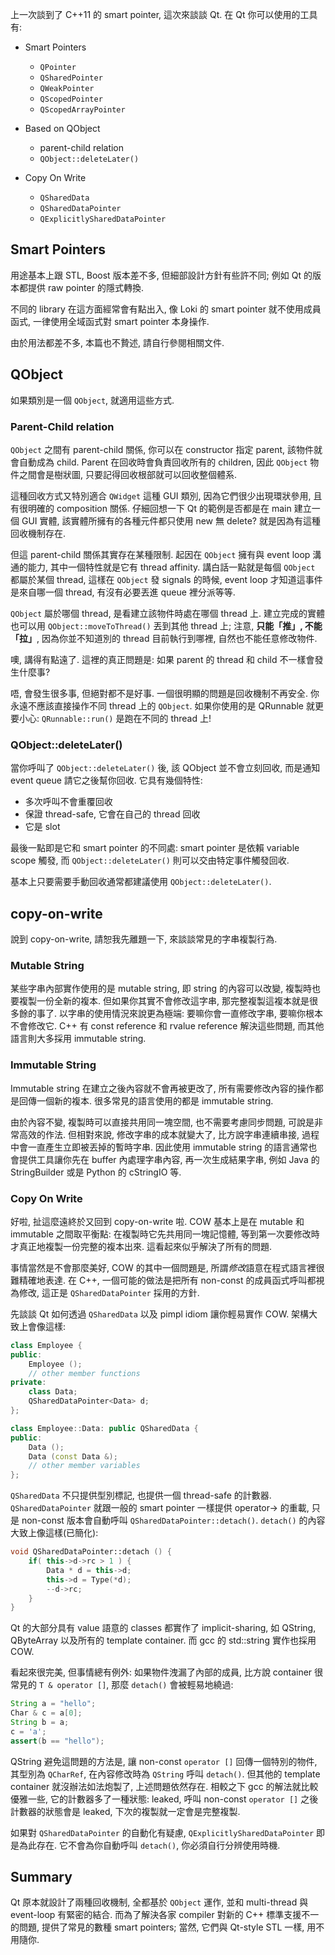 <!--
.. title: Garbage Collection (3)
.. slug: garbage-collection-3
.. date: 2014/02/08 08:40:30
.. tags:
.. link:
.. description:
.. type: text
-->

上一次談到了 C++11 的 smart pointer, 這次來談談 Qt. 在 Qt 你可以使用的工具有:

* Smart Pointers
    * `QPointer`
    * `QSharedPointer`
    * `QWeakPointer`
    * `QScopedPointer`
    * `QScopedArrayPointer`

* Based on QObject
    * parent-child relation
    * `QObject::deleteLater()`

* Copy On Write
    * `QSharedData`
    * `QSharedDataPointer`
    * `QExplicitlySharedDataPointer`

## Smart Pointers

用途基本上跟 STL, Boost 版本差不多, 但細部設計方針有些許不同; 例如 Qt 的版本都提供 raw pointer 的隱式轉換.

不同的 library 在這方面經常會有點出入, 像 Loki 的 smart pointer 就不使用成員函式, 一律使用全域函式對 smart pointer 本身操作.

由於用法都差不多, 本篇也不贄述, 請自行參閱相關文件.

## QObject

如果類別是一個 `QObject`, 就適用這些方式.

### Parent-Child relation

`QObject` 之間有 parent-child 關係, 你可以在 constructor 指定 parent, 該物件就會自動成為 child. Parent 在回收時會負責回收所有的 children, 因此 `QObject` 物件之間會是樹狀圖, 只要記得回收根部就可以回收整個體系.

這種回收方式又特別適合 `QWidget` 這種 GUI 類別, 因為它們很少出現環狀參用, 且有很明確的 composition 關係. 仔細回想一下 Qt 的範例是否都是在 main 建立一個 GUI 實體, 該實體所擁有的各種元件都只使用 new 無 delete? 就是因為有這種回收機制存在.

但這 parent-child 關係其實存在某種限制. 起因在 `QObject` 擁有與 event loop 溝通的能力, 其中一個特性就是它有 thread affinity. 講白話一點就是每個 `QObject` 都屬於某個 thread, 這樣在 `QObject` 發 signals 的時候, event loop 才知道這事件是來自哪一個 thread, 有沒有必要丟進 queue 裡分派等等.

`QObject` 屬於哪個 thread, 是看建立該物件時處在哪個 thread 上. 建立完成的實體也可以用 `QObject::moveToThread()` 丟到其他 thread 上; 注意, **只能「推」, 不能「拉」**, 因為你並不知道別的 thread 目前執行到哪裡, 自然也不能任意修改物件.

噢, 講得有點遠了. 這裡的真正問題是: 如果 parent 的 thread 和 child 不一樣會發生什麼事?

唔, 會發生很多事, 但絕對都不是好事. 一個很明顯的問題是回收機制不再安全. 你永遠不應該直接操作不同 thread 上的 `QObject`. 如果你使用的是 QRunnable 就更要小心: `QRunnable::run()` 是跑在不同的 thread 上!

### QObject::deleteLater()

當你呼叫了 `QObject::deleteLater()` 後, 該 QObject 並不會立刻回收, 而是通知 event queue 請它之後幫你回收. 它具有幾個特性:

* 多次呼叫不會重覆回收
* 保證 thread-safe, 它會在自己的 thread 回收
* 它是 slot

最後一點即是它和 smart pointer 的不同處: smart pointer 是依賴 variable scope 觸發, 而 `QObject::deleteLater()` 則可以交由特定事件觸發回收.

基本上只要需要手動回收通常都建議使用 `QObject::deleteLater()`.

## copy-on-write

說到 copy-on-write, 請恕我先離題一下, 來談談常見的字串複製行為.

### Mutable String

某些字串內部實作使用的是 mutable string, 即 string 的內容可以改變, 複製時也要複製一份全新的複本. 但如果你其實不會修改這字串, 那完整複製這複本就是很多餘的事了. 以字串的使用情況來說更為極端: 要嘛你會一直修改字串, 要嘛你根本不會修改它. C++ 有 const reference 和 rvalue reference 解決這些問題, 而其他語言則大多採用 immutable string.

### Immutable String

Immutable string 在建立之後內容就不會再被更改了, 所有需要修改內容的操作都是回傳一個新的複本. 很多常見的語言使用的都是 immutable string.

由於內容不變, 複製時可以直接共用同一塊空間, 也不需要考慮同步問題, 可說是非常高效的作法. 但相對來說, 修改字串的成本就變大了, 比方說字串連續串接, 過程中會一直產生立即被丟掉的暫時字串. 因此使用 immutable string 的語言通常也會提供工具讓你先在 buffer 內處理字串內容, 再一次生成結果字串, 例如 Java 的 StringBuilder 或是 Python 的 cStringIO 等.

### Copy On Write

好啦, 扯這麼遠終於又回到 copy-on-write 啦. COW 基本上是在 mutable 和 immutable 之間取平衡點: 在複製時它先共用同一塊記憶體, 等到第一次要修改時才真正地複製一份完整的複本出來. 這看起來似乎解決了所有的問題.

事情當然是不會那麼美好, COW 的其中一個問題是, 所謂*修改*語意在程式語言裡很難精確地表達. 在 C++, 一個可能的做法是把所有 non-const 的成員函式呼叫都視為修改, 這正是 `QSharedDataPointer` 採用的方針.

先談談 Qt 如何透過 `QSharedData` 以及 pimpl idiom 讓你輕易實作 COW. 架構大致上會像這樣:

```cpp
class Employee {
public:
    Employee ();
    // other member functions
private:
    class Data;
    QSharedDataPointer<Data> d;
};

class Employee::Data: public QSharedData {
public:
    Data ();
    Data (const Data &);
    // other member variables
};
```

`QSharedData` 不只提供型別標記, 也提供一個 thread-safe 的計數器. `QSharedDataPointer` 就跟一般的 smart pointer 一樣提供 operator-> 的重載, 只是 non-const 版本會自動呼叫 `QSharedDataPointer::detach()`. `detach()` 的內容大致上像這樣(已簡化):

```cpp
void QSharedDataPointer::detach () {
    if( this->d->rc > 1 ) {
        Data * d = this->d;
        this->d = Type(*d);
        --d->rc;
    }
}
```

Qt 的大部分具有 value 語意的 classes 都實作了 implicit-sharing, 如 QString, QByteArray 以及所有的 template container. 而 gcc 的 std::string 實作也採用 COW.

看起來很完美, 但事情總有例外: 如果物件洩漏了內部的成員, 比方說 container 很常見的 `T & operator []`, 那麼 `detach()` 會被輕易地繞過:

```java
String a = "hello";
Char & c = a[0];
String b = a;
c = 'a';
assert(b == "hello");
```

QString 避免這問題的方法是, 讓 non-const `operator []` 回傳一個特別的物件, 其型別為 `QCharRef`, 在內容修改時為 `QString` 呼叫 `detach()`. 但其他的 template container 就沒辦法如法炮製了, 上述問題依然存在. 相較之下 gcc 的解法就比較優雅一些, 它的計數器多了一種狀態: leaked, 呼叫 non-const `operator []` 之後計數器的狀態會是 leaked, 下次的複製就一定會是完整複製.

如果對 `QSharedDataPointer` 的自動化有疑慮, `QExplicitlySharedDataPointer` 即是為此存在. 它不會為你自動呼叫 `detach()`, 你必須自行分辨使用時機.

## Summary

Qt 原本就設計了兩種回收機制, 全都基於 `QObject` 運作, 並和 multi-thread 與 event-loop 有緊密的結合. 而為了解決各家 compiler 對新的 C++ 標準支援不一的問題, 提供了常見的數種 smart pointers; 當然, 它們與 Qt-style STL 一樣, 用不用隨你.
